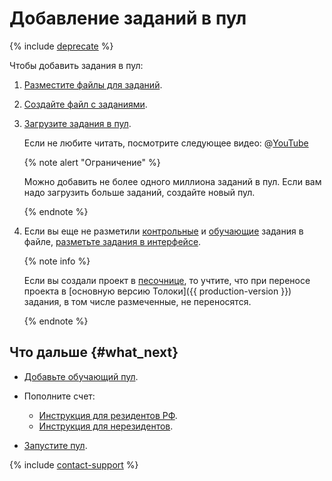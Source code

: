 # Добавление заданий в пул

{% include [deprecate](../../_includes/deprecate.md) %}

Чтобы добавить задания в пул:

1. [Разместите файлы для заданий](cloud-storage.md).

1. [Создайте файл с заданиями](pool_csv.md).

1. [Загрузите задания в пул](task_upload.md).

    Если не любите читать, посмотрите следующее видео: @[YouTube](https://www.youtube.com/embed/eHCHkepn-Pc?rel=0)

    {% note alert "Ограничение" %}

    Можно добавить не более одного миллиона заданий в пул. Если вам надо загрузить больше заданий, создайте новый пул.

    {% endnote %}

1. Если вы еще не разметили [контрольные](../../glossary.md#control-task) и [обучающие](../../glossary.md#training-task) задания в файле, [разметьте задания в интерфейсе](task_markup.md).

    {% note info %}

    Если вы создали проект в [песочнице](../../glossary.md#sandbox), то учтите, что при переносе проекта в [основную версию Толоки]({{ production-version }}) задания, в том числе размеченные, не переносятся.

    {% endnote %}

## Что дальше {#what_next}

- [Добавьте обучающий пул](train.md).

- Пополните счет:

    - [Инструкция для резидентов РФ](refill-russia.md).
    - [Инструкция для нерезидентов](refill.md).

- [Запустите пул](pool-run-and-stop.md).

{% include [contact-support](../_includes/contact-support.md) %}